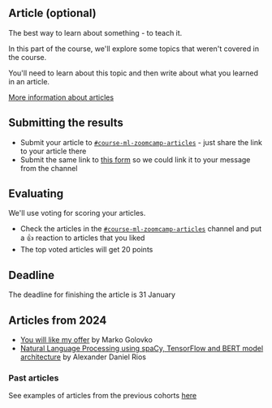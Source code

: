 ## Article (optional)

The best way to learn about something - to teach it.

In this part of the course, we'll explore some topics that weren't 
covered in the course.

You'll need to learn about this topic and then write about what
you learned in an article.


[More information about articles](../../article/README.md)

## Submitting the results

* Submit your article to [`#course-ml-zoomcamp-articles`](https://app.slack.com/client/T01ATQK62F8/C02QXBFS1PU) - 
  just share the link to your article there
* Submit the same link to [this form](https://courses.datatalks.club/ml-zoomcamp-2024/homework/article) so we could link it to your message from the channel

## Evaluating

We'll use voting for scoring your articles.

* Check the articles in the [`#course-ml-zoomcamp-articles`](https://app.slack.com/client/T01ATQK62F8/C02QXBFS1PU) channel and put a :+1: reaction to articles that you liked
* The top voted articles will get 20 points 


## Deadline

The deadline for finishing the article is 31 January


## Articles from 2024


* [You will like my offer](https://markogolovko.com/blog/you-will-like-my-offer/) by Marko Golovko
* [Natural Language Processing using spaCy, TensorFlow and BERT model architecture](https://volcano-camp-325.notion.site/Natural-Language-Processing-using-spaCy-TensorFlow-and-BERT-model-architecture-1895067176b380d09484d4b0338b0c5e?pvs=4) by Alexander Daniel Rios


### Past articles

See examples of articles from the previous cohorts [here](../../article/README.md)
